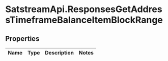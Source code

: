 # SatstreamApi.ResponsesGetAddressTimeframeBalanceItemBlockRange

## Properties
Name | Type | Description | Notes
------------ | ------------- | ------------- | -------------


